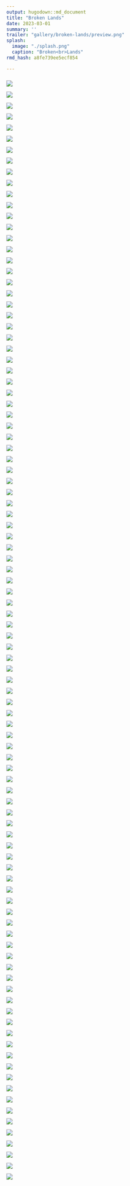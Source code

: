 ```yaml
---
output: hugodown::md_document
title: "Broken Lands"
date: 2023-03-01
summary: ''
trailer: "gallery/broken-lands/preview.png"
splash:
  image: "./splash.png"
  caption: "Broken<br>Lands"
rmd_hash: a8fe739ee5ecf854

---
```


<style>
.splash-caption-tweak{
  color: #362419;
  font-size: 120%;
  text-align: center;
  padding-bottom: 100px;
  letter-spacing: 15px;
}
</style>

<div class="highlight">

</div>

<div class="highlight">

<div>
<div class="row p-0 row-cols-1 row-cols-sm-2 row-cols-md-3 row-cols-lg-4" style="margin-left: -.4rem; margin-right: -.4rem; margin-top: 1rem; margin-bottom: 1rem; ">
<div class="card bg-transparent m-0 border-0 collapse.show bs4cards-blahblahblah " style="padding: .4rem ; border-width: 0; border-radius: 0 0 0 0 ;">
<a href="https://djnavarro.net/series-broken-lands/3000/alien-floe_15_2400.png" style="color: inherit;">
<img src="https://djnavarro.net/series-broken-lands/800/alien-floe_15_2400.png" class="card-img" style="border-style:solid; border-color:inherits; border-width:0; border-radius: 0 0 0 0 ;"/>
</a>
</div>
<div class="card bg-transparent m-0 border-0 collapse.show bs4cards-blahblahblah " style="padding: .4rem ; border-width: 0; border-radius: 0 0 0 0 ;">
<a href="https://djnavarro.net/series-broken-lands/3000/alien-floe_15_2401.png" style="color: inherit;">
<img src="https://djnavarro.net/series-broken-lands/800/alien-floe_15_2401.png" class="card-img" style="border-style:solid; border-color:inherits; border-width:0; border-radius: 0 0 0 0 ;"/>
</a>
</div>
<div class="card bg-transparent m-0 border-0 collapse.show bs4cards-blahblahblah " style="padding: .4rem ; border-width: 0; border-radius: 0 0 0 0 ;">
<a href="https://djnavarro.net/series-broken-lands/3000/alien-floe_15_2402.png" style="color: inherit;">
<img src="https://djnavarro.net/series-broken-lands/800/alien-floe_15_2402.png" class="card-img" style="border-style:solid; border-color:inherits; border-width:0; border-radius: 0 0 0 0 ;"/>
</a>
</div>
<div class="card bg-transparent m-0 border-0 collapse.show bs4cards-blahblahblah " style="padding: .4rem ; border-width: 0; border-radius: 0 0 0 0 ;">
<a href="https://djnavarro.net/series-broken-lands/3000/alien-floe_15_2403.png" style="color: inherit;">
<img src="https://djnavarro.net/series-broken-lands/800/alien-floe_15_2403.png" class="card-img" style="border-style:solid; border-color:inherits; border-width:0; border-radius: 0 0 0 0 ;"/>
</a>
</div>
<div class="card bg-transparent m-0 border-0 collapse.show bs4cards-blahblahblah " style="padding: .4rem ; border-width: 0; border-radius: 0 0 0 0 ;">
<a href="https://djnavarro.net/series-broken-lands/3000/alien-floe_15_2404.png" style="color: inherit;">
<img src="https://djnavarro.net/series-broken-lands/800/alien-floe_15_2404.png" class="card-img" style="border-style:solid; border-color:inherits; border-width:0; border-radius: 0 0 0 0 ;"/>
</a>
</div>
<div class="card bg-transparent m-0 border-0 collapse.show bs4cards-blahblahblah " style="padding: .4rem ; border-width: 0; border-radius: 0 0 0 0 ;">
<a href="https://djnavarro.net/series-broken-lands/3000/alien-floe_15_2405.png" style="color: inherit;">
<img src="https://djnavarro.net/series-broken-lands/800/alien-floe_15_2405.png" class="card-img" style="border-style:solid; border-color:inherits; border-width:0; border-radius: 0 0 0 0 ;"/>
</a>
</div>
<div class="card bg-transparent m-0 border-0 collapse.show bs4cards-blahblahblah " style="padding: .4rem ; border-width: 0; border-radius: 0 0 0 0 ;">
<a href="https://djnavarro.net/series-broken-lands/3000/alien-floe_15_2406.png" style="color: inherit;">
<img src="https://djnavarro.net/series-broken-lands/800/alien-floe_15_2406.png" class="card-img" style="border-style:solid; border-color:inherits; border-width:0; border-radius: 0 0 0 0 ;"/>
</a>
</div>
<div class="card bg-transparent m-0 border-0 collapse.show bs4cards-blahblahblah " style="padding: .4rem ; border-width: 0; border-radius: 0 0 0 0 ;">
<a href="https://djnavarro.net/series-broken-lands/3000/alien-floe_15_2407.png" style="color: inherit;">
<img src="https://djnavarro.net/series-broken-lands/800/alien-floe_15_2407.png" class="card-img" style="border-style:solid; border-color:inherits; border-width:0; border-radius: 0 0 0 0 ;"/>
</a>
</div>
<div class="card bg-transparent m-0 border-0 collapse.show bs4cards-blahblahblah " style="padding: .4rem ; border-width: 0; border-radius: 0 0 0 0 ;">
<a href="https://djnavarro.net/series-broken-lands/3000/alien-floe_15_2408.png" style="color: inherit;">
<img src="https://djnavarro.net/series-broken-lands/800/alien-floe_15_2408.png" class="card-img" style="border-style:solid; border-color:inherits; border-width:0; border-radius: 0 0 0 0 ;"/>
</a>
</div>
<div class="card bg-transparent m-0 border-0 collapse.show bs4cards-blahblahblah " style="padding: .4rem ; border-width: 0; border-radius: 0 0 0 0 ;">
<a href="https://djnavarro.net/series-broken-lands/3000/alien-floe_15_2409.png" style="color: inherit;">
<img src="https://djnavarro.net/series-broken-lands/800/alien-floe_15_2409.png" class="card-img" style="border-style:solid; border-color:inherits; border-width:0; border-radius: 0 0 0 0 ;"/>
</a>
</div>
<div class="card bg-transparent m-0 border-0 collapse.show bs4cards-blahblahblah " style="padding: .4rem ; border-width: 0; border-radius: 0 0 0 0 ;">
<a href="https://djnavarro.net/series-broken-lands/3000/alien-floe_15_2410.png" style="color: inherit;">
<img src="https://djnavarro.net/series-broken-lands/800/alien-floe_15_2410.png" class="card-img" style="border-style:solid; border-color:inherits; border-width:0; border-radius: 0 0 0 0 ;"/>
</a>
</div>
<div class="card bg-transparent m-0 border-0 collapse.show bs4cards-blahblahblah " style="padding: .4rem ; border-width: 0; border-radius: 0 0 0 0 ;">
<a href="https://djnavarro.net/series-broken-lands/3000/alien-floe_15_2411.png" style="color: inherit;">
<img src="https://djnavarro.net/series-broken-lands/800/alien-floe_15_2411.png" class="card-img" style="border-style:solid; border-color:inherits; border-width:0; border-radius: 0 0 0 0 ;"/>
</a>
</div>
<div class="card bg-transparent m-0 border-0 collapse.show bs4cards-blahblahblah " style="padding: .4rem ; border-width: 0; border-radius: 0 0 0 0 ;">
<a href="https://djnavarro.net/series-broken-lands/3000/alien-floe_15_2412.png" style="color: inherit;">
<img src="https://djnavarro.net/series-broken-lands/800/alien-floe_15_2412.png" class="card-img" style="border-style:solid; border-color:inherits; border-width:0; border-radius: 0 0 0 0 ;"/>
</a>
</div>
<div class="card bg-transparent m-0 border-0 collapse.show bs4cards-blahblahblah " style="padding: .4rem ; border-width: 0; border-radius: 0 0 0 0 ;">
<a href="https://djnavarro.net/series-broken-lands/3000/alien-floe_15_2413.png" style="color: inherit;">
<img src="https://djnavarro.net/series-broken-lands/800/alien-floe_15_2413.png" class="card-img" style="border-style:solid; border-color:inherits; border-width:0; border-radius: 0 0 0 0 ;"/>
</a>
</div>
<div class="card bg-transparent m-0 border-0 collapse.show bs4cards-blahblahblah " style="padding: .4rem ; border-width: 0; border-radius: 0 0 0 0 ;">
<a href="https://djnavarro.net/series-broken-lands/3000/alien-floe_15_2414.png" style="color: inherit;">
<img src="https://djnavarro.net/series-broken-lands/800/alien-floe_15_2414.png" class="card-img" style="border-style:solid; border-color:inherits; border-width:0; border-radius: 0 0 0 0 ;"/>
</a>
</div>
<div class="card bg-transparent m-0 border-0 collapse.show bs4cards-blahblahblah " style="padding: .4rem ; border-width: 0; border-radius: 0 0 0 0 ;">
<a href="https://djnavarro.net/series-broken-lands/3000/alien-floe_15_2415.png" style="color: inherit;">
<img src="https://djnavarro.net/series-broken-lands/800/alien-floe_15_2415.png" class="card-img" style="border-style:solid; border-color:inherits; border-width:0; border-radius: 0 0 0 0 ;"/>
</a>
</div>
<div class="card bg-transparent m-0 border-0 collapse.show bs4cards-blahblahblah " style="padding: .4rem ; border-width: 0; border-radius: 0 0 0 0 ;">
<a href="https://djnavarro.net/series-broken-lands/3000/alien-floe_15_2416.png" style="color: inherit;">
<img src="https://djnavarro.net/series-broken-lands/800/alien-floe_15_2416.png" class="card-img" style="border-style:solid; border-color:inherits; border-width:0; border-radius: 0 0 0 0 ;"/>
</a>
</div>
<div class="card bg-transparent m-0 border-0 collapse.show bs4cards-blahblahblah " style="padding: .4rem ; border-width: 0; border-radius: 0 0 0 0 ;">
<a href="https://djnavarro.net/series-broken-lands/3000/alien-floe_15_2417.png" style="color: inherit;">
<img src="https://djnavarro.net/series-broken-lands/800/alien-floe_15_2417.png" class="card-img" style="border-style:solid; border-color:inherits; border-width:0; border-radius: 0 0 0 0 ;"/>
</a>
</div>
<div class="card bg-transparent m-0 border-0 collapse.show bs4cards-blahblahblah " style="padding: .4rem ; border-width: 0; border-radius: 0 0 0 0 ;">
<a href="https://djnavarro.net/series-broken-lands/3000/alien-floe_15_2418.png" style="color: inherit;">
<img src="https://djnavarro.net/series-broken-lands/800/alien-floe_15_2418.png" class="card-img" style="border-style:solid; border-color:inherits; border-width:0; border-radius: 0 0 0 0 ;"/>
</a>
</div>
<div class="card bg-transparent m-0 border-0 collapse.show bs4cards-blahblahblah " style="padding: .4rem ; border-width: 0; border-radius: 0 0 0 0 ;">
<a href="https://djnavarro.net/series-broken-lands/3000/alien-floe_15_2419.png" style="color: inherit;">
<img src="https://djnavarro.net/series-broken-lands/800/alien-floe_15_2419.png" class="card-img" style="border-style:solid; border-color:inherits; border-width:0; border-radius: 0 0 0 0 ;"/>
</a>
</div>
<div class="card bg-transparent m-0 border-0 collapse.show bs4cards-blahblahblah " style="padding: .4rem ; border-width: 0; border-radius: 0 0 0 0 ;">
<a href="https://djnavarro.net/series-broken-lands/3000/alien-floe_15_2420.png" style="color: inherit;">
<img src="https://djnavarro.net/series-broken-lands/800/alien-floe_15_2420.png" class="card-img" style="border-style:solid; border-color:inherits; border-width:0; border-radius: 0 0 0 0 ;"/>
</a>
</div>
<div class="card bg-transparent m-0 border-0 collapse.show bs4cards-blahblahblah " style="padding: .4rem ; border-width: 0; border-radius: 0 0 0 0 ;">
<a href="https://djnavarro.net/series-broken-lands/3000/alien-floe_15_2421.png" style="color: inherit;">
<img src="https://djnavarro.net/series-broken-lands/800/alien-floe_15_2421.png" class="card-img" style="border-style:solid; border-color:inherits; border-width:0; border-radius: 0 0 0 0 ;"/>
</a>
</div>
<div class="card bg-transparent m-0 border-0 collapse.show bs4cards-blahblahblah " style="padding: .4rem ; border-width: 0; border-radius: 0 0 0 0 ;">
<a href="https://djnavarro.net/series-broken-lands/3000/alien-floe_15_2422.png" style="color: inherit;">
<img src="https://djnavarro.net/series-broken-lands/800/alien-floe_15_2422.png" class="card-img" style="border-style:solid; border-color:inherits; border-width:0; border-radius: 0 0 0 0 ;"/>
</a>
</div>
<div class="card bg-transparent m-0 border-0 collapse.show bs4cards-blahblahblah " style="padding: .4rem ; border-width: 0; border-radius: 0 0 0 0 ;">
<a href="https://djnavarro.net/series-broken-lands/3000/alien-floe_15_2423.png" style="color: inherit;">
<img src="https://djnavarro.net/series-broken-lands/800/alien-floe_15_2423.png" class="card-img" style="border-style:solid; border-color:inherits; border-width:0; border-radius: 0 0 0 0 ;"/>
</a>
</div>
<div class="card bg-transparent m-0 border-0 collapse.show bs4cards-blahblahblah " style="padding: .4rem ; border-width: 0; border-radius: 0 0 0 0 ;">
<a href="https://djnavarro.net/series-broken-lands/3000/alien-floe_15_2424.png" style="color: inherit;">
<img src="https://djnavarro.net/series-broken-lands/800/alien-floe_15_2424.png" class="card-img" style="border-style:solid; border-color:inherits; border-width:0; border-radius: 0 0 0 0 ;"/>
</a>
</div>
<div class="card bg-transparent m-0 border-0 collapse.show bs4cards-blahblahblah " style="padding: .4rem ; border-width: 0; border-radius: 0 0 0 0 ;">
<a href="https://djnavarro.net/series-broken-lands/3000/alien-floe_15_2425.png" style="color: inherit;">
<img src="https://djnavarro.net/series-broken-lands/800/alien-floe_15_2425.png" class="card-img" style="border-style:solid; border-color:inherits; border-width:0; border-radius: 0 0 0 0 ;"/>
</a>
</div>
<div class="card bg-transparent m-0 border-0 collapse.show bs4cards-blahblahblah " style="padding: .4rem ; border-width: 0; border-radius: 0 0 0 0 ;">
<a href="https://djnavarro.net/series-broken-lands/3000/alien-floe_15_2426.png" style="color: inherit;">
<img src="https://djnavarro.net/series-broken-lands/800/alien-floe_15_2426.png" class="card-img" style="border-style:solid; border-color:inherits; border-width:0; border-radius: 0 0 0 0 ;"/>
</a>
</div>
<div class="card bg-transparent m-0 border-0 collapse.show bs4cards-blahblahblah " style="padding: .4rem ; border-width: 0; border-radius: 0 0 0 0 ;">
<a href="https://djnavarro.net/series-broken-lands/3000/alien-floe_15_2427.png" style="color: inherit;">
<img src="https://djnavarro.net/series-broken-lands/800/alien-floe_15_2427.png" class="card-img" style="border-style:solid; border-color:inherits; border-width:0; border-radius: 0 0 0 0 ;"/>
</a>
</div>
<div class="card bg-transparent m-0 border-0 collapse.show bs4cards-blahblahblah " style="padding: .4rem ; border-width: 0; border-radius: 0 0 0 0 ;">
<a href="https://djnavarro.net/series-broken-lands/3000/alien-floe_15_2428.png" style="color: inherit;">
<img src="https://djnavarro.net/series-broken-lands/800/alien-floe_15_2428.png" class="card-img" style="border-style:solid; border-color:inherits; border-width:0; border-radius: 0 0 0 0 ;"/>
</a>
</div>
<div class="card bg-transparent m-0 border-0 collapse.show bs4cards-blahblahblah " style="padding: .4rem ; border-width: 0; border-radius: 0 0 0 0 ;">
<a href="https://djnavarro.net/series-broken-lands/3000/alien-floe_15_2429.png" style="color: inherit;">
<img src="https://djnavarro.net/series-broken-lands/800/alien-floe_15_2429.png" class="card-img" style="border-style:solid; border-color:inherits; border-width:0; border-radius: 0 0 0 0 ;"/>
</a>
</div>
<div class="card bg-transparent m-0 border-0 collapse.show bs4cards-blahblahblah " style="padding: .4rem ; border-width: 0; border-radius: 0 0 0 0 ;">
<a href="https://djnavarro.net/series-broken-lands/3000/alien-floe_15_2430.png" style="color: inherit;">
<img src="https://djnavarro.net/series-broken-lands/800/alien-floe_15_2430.png" class="card-img" style="border-style:solid; border-color:inherits; border-width:0; border-radius: 0 0 0 0 ;"/>
</a>
</div>
<div class="card bg-transparent m-0 border-0 collapse.show bs4cards-blahblahblah " style="padding: .4rem ; border-width: 0; border-radius: 0 0 0 0 ;">
<a href="https://djnavarro.net/series-broken-lands/3000/alien-floe_15_2431.png" style="color: inherit;">
<img src="https://djnavarro.net/series-broken-lands/800/alien-floe_15_2431.png" class="card-img" style="border-style:solid; border-color:inherits; border-width:0; border-radius: 0 0 0 0 ;"/>
</a>
</div>
<div class="card bg-transparent m-0 border-0 collapse.show bs4cards-blahblahblah " style="padding: .4rem ; border-width: 0; border-radius: 0 0 0 0 ;">
<a href="https://djnavarro.net/series-broken-lands/3000/alien-floe_15_2432.png" style="color: inherit;">
<img src="https://djnavarro.net/series-broken-lands/800/alien-floe_15_2432.png" class="card-img" style="border-style:solid; border-color:inherits; border-width:0; border-radius: 0 0 0 0 ;"/>
</a>
</div>
<div class="card bg-transparent m-0 border-0 collapse.show bs4cards-blahblahblah " style="padding: .4rem ; border-width: 0; border-radius: 0 0 0 0 ;">
<a href="https://djnavarro.net/series-broken-lands/3000/alien-floe_15_2433.png" style="color: inherit;">
<img src="https://djnavarro.net/series-broken-lands/800/alien-floe_15_2433.png" class="card-img" style="border-style:solid; border-color:inherits; border-width:0; border-radius: 0 0 0 0 ;"/>
</a>
</div>
<div class="card bg-transparent m-0 border-0 collapse.show bs4cards-blahblahblah " style="padding: .4rem ; border-width: 0; border-radius: 0 0 0 0 ;">
<a href="https://djnavarro.net/series-broken-lands/3000/alien-floe_15_2434.png" style="color: inherit;">
<img src="https://djnavarro.net/series-broken-lands/800/alien-floe_15_2434.png" class="card-img" style="border-style:solid; border-color:inherits; border-width:0; border-radius: 0 0 0 0 ;"/>
</a>
</div>
<div class="card bg-transparent m-0 border-0 collapse.show bs4cards-blahblahblah " style="padding: .4rem ; border-width: 0; border-radius: 0 0 0 0 ;">
<a href="https://djnavarro.net/series-broken-lands/3000/alien-floe_15_2435.png" style="color: inherit;">
<img src="https://djnavarro.net/series-broken-lands/800/alien-floe_15_2435.png" class="card-img" style="border-style:solid; border-color:inherits; border-width:0; border-radius: 0 0 0 0 ;"/>
</a>
</div>
<div class="card bg-transparent m-0 border-0 collapse.show bs4cards-blahblahblah " style="padding: .4rem ; border-width: 0; border-radius: 0 0 0 0 ;">
<a href="https://djnavarro.net/series-broken-lands/3000/alien-floe_15_2436.png" style="color: inherit;">
<img src="https://djnavarro.net/series-broken-lands/800/alien-floe_15_2436.png" class="card-img" style="border-style:solid; border-color:inherits; border-width:0; border-radius: 0 0 0 0 ;"/>
</a>
</div>
<div class="card bg-transparent m-0 border-0 collapse.show bs4cards-blahblahblah " style="padding: .4rem ; border-width: 0; border-radius: 0 0 0 0 ;">
<a href="https://djnavarro.net/series-broken-lands/3000/alien-floe_15_2437.png" style="color: inherit;">
<img src="https://djnavarro.net/series-broken-lands/800/alien-floe_15_2437.png" class="card-img" style="border-style:solid; border-color:inherits; border-width:0; border-radius: 0 0 0 0 ;"/>
</a>
</div>
<div class="card bg-transparent m-0 border-0 collapse.show bs4cards-blahblahblah " style="padding: .4rem ; border-width: 0; border-radius: 0 0 0 0 ;">
<a href="https://djnavarro.net/series-broken-lands/3000/alien-floe_15_2438.png" style="color: inherit;">
<img src="https://djnavarro.net/series-broken-lands/800/alien-floe_15_2438.png" class="card-img" style="border-style:solid; border-color:inherits; border-width:0; border-radius: 0 0 0 0 ;"/>
</a>
</div>
<div class="card bg-transparent m-0 border-0 collapse.show bs4cards-blahblahblah " style="padding: .4rem ; border-width: 0; border-radius: 0 0 0 0 ;">
<a href="https://djnavarro.net/series-broken-lands/3000/alien-floe_15_2439.png" style="color: inherit;">
<img src="https://djnavarro.net/series-broken-lands/800/alien-floe_15_2439.png" class="card-img" style="border-style:solid; border-color:inherits; border-width:0; border-radius: 0 0 0 0 ;"/>
</a>
</div>
<div class="card bg-transparent m-0 border-0 collapse.show bs4cards-blahblahblah " style="padding: .4rem ; border-width: 0; border-radius: 0 0 0 0 ;">
<a href="https://djnavarro.net/series-broken-lands/3000/alien-floe_15_2440.png" style="color: inherit;">
<img src="https://djnavarro.net/series-broken-lands/800/alien-floe_15_2440.png" class="card-img" style="border-style:solid; border-color:inherits; border-width:0; border-radius: 0 0 0 0 ;"/>
</a>
</div>
<div class="card bg-transparent m-0 border-0 collapse.show bs4cards-blahblahblah " style="padding: .4rem ; border-width: 0; border-radius: 0 0 0 0 ;">
<a href="https://djnavarro.net/series-broken-lands/3000/alien-floe_15_2441.png" style="color: inherit;">
<img src="https://djnavarro.net/series-broken-lands/800/alien-floe_15_2441.png" class="card-img" style="border-style:solid; border-color:inherits; border-width:0; border-radius: 0 0 0 0 ;"/>
</a>
</div>
<div class="card bg-transparent m-0 border-0 collapse.show bs4cards-blahblahblah " style="padding: .4rem ; border-width: 0; border-radius: 0 0 0 0 ;">
<a href="https://djnavarro.net/series-broken-lands/3000/alien-floe_15_2442.png" style="color: inherit;">
<img src="https://djnavarro.net/series-broken-lands/800/alien-floe_15_2442.png" class="card-img" style="border-style:solid; border-color:inherits; border-width:0; border-radius: 0 0 0 0 ;"/>
</a>
</div>
<div class="card bg-transparent m-0 border-0 collapse.show bs4cards-blahblahblah " style="padding: .4rem ; border-width: 0; border-radius: 0 0 0 0 ;">
<a href="https://djnavarro.net/series-broken-lands/3000/alien-floe_15_2443.png" style="color: inherit;">
<img src="https://djnavarro.net/series-broken-lands/800/alien-floe_15_2443.png" class="card-img" style="border-style:solid; border-color:inherits; border-width:0; border-radius: 0 0 0 0 ;"/>
</a>
</div>
<div class="card bg-transparent m-0 border-0 collapse.show bs4cards-blahblahblah " style="padding: .4rem ; border-width: 0; border-radius: 0 0 0 0 ;">
<a href="https://djnavarro.net/series-broken-lands/3000/alien-floe_15_2444.png" style="color: inherit;">
<img src="https://djnavarro.net/series-broken-lands/800/alien-floe_15_2444.png" class="card-img" style="border-style:solid; border-color:inherits; border-width:0; border-radius: 0 0 0 0 ;"/>
</a>
</div>
<div class="card bg-transparent m-0 border-0 collapse.show bs4cards-blahblahblah " style="padding: .4rem ; border-width: 0; border-radius: 0 0 0 0 ;">
<a href="https://djnavarro.net/series-broken-lands/3000/alien-floe_15_2445.png" style="color: inherit;">
<img src="https://djnavarro.net/series-broken-lands/800/alien-floe_15_2445.png" class="card-img" style="border-style:solid; border-color:inherits; border-width:0; border-radius: 0 0 0 0 ;"/>
</a>
</div>
<div class="card bg-transparent m-0 border-0 collapse.show bs4cards-blahblahblah " style="padding: .4rem ; border-width: 0; border-radius: 0 0 0 0 ;">
<a href="https://djnavarro.net/series-broken-lands/3000/alien-floe_15_2446.png" style="color: inherit;">
<img src="https://djnavarro.net/series-broken-lands/800/alien-floe_15_2446.png" class="card-img" style="border-style:solid; border-color:inherits; border-width:0; border-radius: 0 0 0 0 ;"/>
</a>
</div>
<div class="card bg-transparent m-0 border-0 collapse.show bs4cards-blahblahblah " style="padding: .4rem ; border-width: 0; border-radius: 0 0 0 0 ;">
<a href="https://djnavarro.net/series-broken-lands/3000/alien-floe_15_2447.png" style="color: inherit;">
<img src="https://djnavarro.net/series-broken-lands/800/alien-floe_15_2447.png" class="card-img" style="border-style:solid; border-color:inherits; border-width:0; border-radius: 0 0 0 0 ;"/>
</a>
</div>
<div class="card bg-transparent m-0 border-0 collapse.show bs4cards-blahblahblah " style="padding: .4rem ; border-width: 0; border-radius: 0 0 0 0 ;">
<a href="https://djnavarro.net/series-broken-lands/3000/alien-floe_15_2448.png" style="color: inherit;">
<img src="https://djnavarro.net/series-broken-lands/800/alien-floe_15_2448.png" class="card-img" style="border-style:solid; border-color:inherits; border-width:0; border-radius: 0 0 0 0 ;"/>
</a>
</div>
<div class="card bg-transparent m-0 border-0 collapse.show bs4cards-blahblahblah " style="padding: .4rem ; border-width: 0; border-radius: 0 0 0 0 ;">
<a href="https://djnavarro.net/series-broken-lands/3000/alien-floe_15_2449.png" style="color: inherit;">
<img src="https://djnavarro.net/series-broken-lands/800/alien-floe_15_2449.png" class="card-img" style="border-style:solid; border-color:inherits; border-width:0; border-radius: 0 0 0 0 ;"/>
</a>
</div>
<div class="card bg-transparent m-0 border-0 collapse.show bs4cards-blahblahblah " style="padding: .4rem ; border-width: 0; border-radius: 0 0 0 0 ;">
<a href="https://djnavarro.net/series-broken-lands/3000/alien-floe_15_2450.png" style="color: inherit;">
<img src="https://djnavarro.net/series-broken-lands/800/alien-floe_15_2450.png" class="card-img" style="border-style:solid; border-color:inherits; border-width:0; border-radius: 0 0 0 0 ;"/>
</a>
</div>
<div class="card bg-transparent m-0 border-0 collapse.show bs4cards-blahblahblah " style="padding: .4rem ; border-width: 0; border-radius: 0 0 0 0 ;">
<a href="https://djnavarro.net/series-broken-lands/3000/alien-floe_15_2451.png" style="color: inherit;">
<img src="https://djnavarro.net/series-broken-lands/800/alien-floe_15_2451.png" class="card-img" style="border-style:solid; border-color:inherits; border-width:0; border-radius: 0 0 0 0 ;"/>
</a>
</div>
<div class="card bg-transparent m-0 border-0 collapse.show bs4cards-blahblahblah " style="padding: .4rem ; border-width: 0; border-radius: 0 0 0 0 ;">
<a href="https://djnavarro.net/series-broken-lands/3000/alien-floe_15_2452.png" style="color: inherit;">
<img src="https://djnavarro.net/series-broken-lands/800/alien-floe_15_2452.png" class="card-img" style="border-style:solid; border-color:inherits; border-width:0; border-radius: 0 0 0 0 ;"/>
</a>
</div>
<div class="card bg-transparent m-0 border-0 collapse.show bs4cards-blahblahblah " style="padding: .4rem ; border-width: 0; border-radius: 0 0 0 0 ;">
<a href="https://djnavarro.net/series-broken-lands/3000/alien-floe_15_2453.png" style="color: inherit;">
<img src="https://djnavarro.net/series-broken-lands/800/alien-floe_15_2453.png" class="card-img" style="border-style:solid; border-color:inherits; border-width:0; border-radius: 0 0 0 0 ;"/>
</a>
</div>
<div class="card bg-transparent m-0 border-0 collapse.show bs4cards-blahblahblah " style="padding: .4rem ; border-width: 0; border-radius: 0 0 0 0 ;">
<a href="https://djnavarro.net/series-broken-lands/3000/alien-floe_15_2454.png" style="color: inherit;">
<img src="https://djnavarro.net/series-broken-lands/800/alien-floe_15_2454.png" class="card-img" style="border-style:solid; border-color:inherits; border-width:0; border-radius: 0 0 0 0 ;"/>
</a>
</div>
<div class="card bg-transparent m-0 border-0 collapse.show bs4cards-blahblahblah " style="padding: .4rem ; border-width: 0; border-radius: 0 0 0 0 ;">
<a href="https://djnavarro.net/series-broken-lands/3000/alien-floe_15_2455.png" style="color: inherit;">
<img src="https://djnavarro.net/series-broken-lands/800/alien-floe_15_2455.png" class="card-img" style="border-style:solid; border-color:inherits; border-width:0; border-radius: 0 0 0 0 ;"/>
</a>
</div>
<div class="card bg-transparent m-0 border-0 collapse.show bs4cards-blahblahblah " style="padding: .4rem ; border-width: 0; border-radius: 0 0 0 0 ;">
<a href="https://djnavarro.net/series-broken-lands/3000/alien-floe_15_2456.png" style="color: inherit;">
<img src="https://djnavarro.net/series-broken-lands/800/alien-floe_15_2456.png" class="card-img" style="border-style:solid; border-color:inherits; border-width:0; border-radius: 0 0 0 0 ;"/>
</a>
</div>
<div class="card bg-transparent m-0 border-0 collapse.show bs4cards-blahblahblah " style="padding: .4rem ; border-width: 0; border-radius: 0 0 0 0 ;">
<a href="https://djnavarro.net/series-broken-lands/3000/alien-floe_15_2457.png" style="color: inherit;">
<img src="https://djnavarro.net/series-broken-lands/800/alien-floe_15_2457.png" class="card-img" style="border-style:solid; border-color:inherits; border-width:0; border-radius: 0 0 0 0 ;"/>
</a>
</div>
<div class="card bg-transparent m-0 border-0 collapse.show bs4cards-blahblahblah " style="padding: .4rem ; border-width: 0; border-radius: 0 0 0 0 ;">
<a href="https://djnavarro.net/series-broken-lands/3000/alien-floe_15_2458.png" style="color: inherit;">
<img src="https://djnavarro.net/series-broken-lands/800/alien-floe_15_2458.png" class="card-img" style="border-style:solid; border-color:inherits; border-width:0; border-radius: 0 0 0 0 ;"/>
</a>
</div>
<div class="card bg-transparent m-0 border-0 collapse.show bs4cards-blahblahblah " style="padding: .4rem ; border-width: 0; border-radius: 0 0 0 0 ;">
<a href="https://djnavarro.net/series-broken-lands/3000/alien-floe_15_2459.png" style="color: inherit;">
<img src="https://djnavarro.net/series-broken-lands/800/alien-floe_15_2459.png" class="card-img" style="border-style:solid; border-color:inherits; border-width:0; border-radius: 0 0 0 0 ;"/>
</a>
</div>
<div class="card bg-transparent m-0 border-0 collapse.show bs4cards-blahblahblah " style="padding: .4rem ; border-width: 0; border-radius: 0 0 0 0 ;">
<a href="https://djnavarro.net/series-broken-lands/3000/alien-floe_15_2460.png" style="color: inherit;">
<img src="https://djnavarro.net/series-broken-lands/800/alien-floe_15_2460.png" class="card-img" style="border-style:solid; border-color:inherits; border-width:0; border-radius: 0 0 0 0 ;"/>
</a>
</div>
<div class="card bg-transparent m-0 border-0 collapse.show bs4cards-blahblahblah " style="padding: .4rem ; border-width: 0; border-radius: 0 0 0 0 ;">
<a href="https://djnavarro.net/series-broken-lands/3000/alien-floe_15_2461.png" style="color: inherit;">
<img src="https://djnavarro.net/series-broken-lands/800/alien-floe_15_2461.png" class="card-img" style="border-style:solid; border-color:inherits; border-width:0; border-radius: 0 0 0 0 ;"/>
</a>
</div>
<div class="card bg-transparent m-0 border-0 collapse.show bs4cards-blahblahblah " style="padding: .4rem ; border-width: 0; border-radius: 0 0 0 0 ;">
<a href="https://djnavarro.net/series-broken-lands/3000/alien-floe_15_2462.png" style="color: inherit;">
<img src="https://djnavarro.net/series-broken-lands/800/alien-floe_15_2462.png" class="card-img" style="border-style:solid; border-color:inherits; border-width:0; border-radius: 0 0 0 0 ;"/>
</a>
</div>
<div class="card bg-transparent m-0 border-0 collapse.show bs4cards-blahblahblah " style="padding: .4rem ; border-width: 0; border-radius: 0 0 0 0 ;">
<a href="https://djnavarro.net/series-broken-lands/3000/alien-floe_15_2463.png" style="color: inherit;">
<img src="https://djnavarro.net/series-broken-lands/800/alien-floe_15_2463.png" class="card-img" style="border-style:solid; border-color:inherits; border-width:0; border-radius: 0 0 0 0 ;"/>
</a>
</div>
<div class="card bg-transparent m-0 border-0 collapse.show bs4cards-blahblahblah " style="padding: .4rem ; border-width: 0; border-radius: 0 0 0 0 ;">
<a href="https://djnavarro.net/series-broken-lands/3000/alien-floe_15_2464.png" style="color: inherit;">
<img src="https://djnavarro.net/series-broken-lands/800/alien-floe_15_2464.png" class="card-img" style="border-style:solid; border-color:inherits; border-width:0; border-radius: 0 0 0 0 ;"/>
</a>
</div>
<div class="card bg-transparent m-0 border-0 collapse.show bs4cards-blahblahblah " style="padding: .4rem ; border-width: 0; border-radius: 0 0 0 0 ;">
<a href="https://djnavarro.net/series-broken-lands/3000/alien-floe_15_2465.png" style="color: inherit;">
<img src="https://djnavarro.net/series-broken-lands/800/alien-floe_15_2465.png" class="card-img" style="border-style:solid; border-color:inherits; border-width:0; border-radius: 0 0 0 0 ;"/>
</a>
</div>
<div class="card bg-transparent m-0 border-0 collapse.show bs4cards-blahblahblah " style="padding: .4rem ; border-width: 0; border-radius: 0 0 0 0 ;">
<a href="https://djnavarro.net/series-broken-lands/3000/alien-floe_15_2466.png" style="color: inherit;">
<img src="https://djnavarro.net/series-broken-lands/800/alien-floe_15_2466.png" class="card-img" style="border-style:solid; border-color:inherits; border-width:0; border-radius: 0 0 0 0 ;"/>
</a>
</div>
<div class="card bg-transparent m-0 border-0 collapse.show bs4cards-blahblahblah " style="padding: .4rem ; border-width: 0; border-radius: 0 0 0 0 ;">
<a href="https://djnavarro.net/series-broken-lands/3000/alien-floe_15_2467.png" style="color: inherit;">
<img src="https://djnavarro.net/series-broken-lands/800/alien-floe_15_2467.png" class="card-img" style="border-style:solid; border-color:inherits; border-width:0; border-radius: 0 0 0 0 ;"/>
</a>
</div>
<div class="card bg-transparent m-0 border-0 collapse.show bs4cards-blahblahblah " style="padding: .4rem ; border-width: 0; border-radius: 0 0 0 0 ;">
<a href="https://djnavarro.net/series-broken-lands/3000/alien-floe_15_2468.png" style="color: inherit;">
<img src="https://djnavarro.net/series-broken-lands/800/alien-floe_15_2468.png" class="card-img" style="border-style:solid; border-color:inherits; border-width:0; border-radius: 0 0 0 0 ;"/>
</a>
</div>
<div class="card bg-transparent m-0 border-0 collapse.show bs4cards-blahblahblah " style="padding: .4rem ; border-width: 0; border-radius: 0 0 0 0 ;">
<a href="https://djnavarro.net/series-broken-lands/3000/alien-floe_15_2469.png" style="color: inherit;">
<img src="https://djnavarro.net/series-broken-lands/800/alien-floe_15_2469.png" class="card-img" style="border-style:solid; border-color:inherits; border-width:0; border-radius: 0 0 0 0 ;"/>
</a>
</div>
<div class="card bg-transparent m-0 border-0 collapse.show bs4cards-blahblahblah " style="padding: .4rem ; border-width: 0; border-radius: 0 0 0 0 ;">
<a href="https://djnavarro.net/series-broken-lands/3000/alien-floe_15_2470.png" style="color: inherit;">
<img src="https://djnavarro.net/series-broken-lands/800/alien-floe_15_2470.png" class="card-img" style="border-style:solid; border-color:inherits; border-width:0; border-radius: 0 0 0 0 ;"/>
</a>
</div>
<div class="card bg-transparent m-0 border-0 collapse.show bs4cards-blahblahblah " style="padding: .4rem ; border-width: 0; border-radius: 0 0 0 0 ;">
<a href="https://djnavarro.net/series-broken-lands/3000/alien-floe_15_2471.png" style="color: inherit;">
<img src="https://djnavarro.net/series-broken-lands/800/alien-floe_15_2471.png" class="card-img" style="border-style:solid; border-color:inherits; border-width:0; border-radius: 0 0 0 0 ;"/>
</a>
</div>
<div class="card bg-transparent m-0 border-0 collapse.show bs4cards-blahblahblah " style="padding: .4rem ; border-width: 0; border-radius: 0 0 0 0 ;">
<a href="https://djnavarro.net/series-broken-lands/3000/alien-floe_15_2472.png" style="color: inherit;">
<img src="https://djnavarro.net/series-broken-lands/800/alien-floe_15_2472.png" class="card-img" style="border-style:solid; border-color:inherits; border-width:0; border-radius: 0 0 0 0 ;"/>
</a>
</div>
<div class="card bg-transparent m-0 border-0 collapse.show bs4cards-blahblahblah " style="padding: .4rem ; border-width: 0; border-radius: 0 0 0 0 ;">
<a href="https://djnavarro.net/series-broken-lands/3000/alien-floe_15_2473.png" style="color: inherit;">
<img src="https://djnavarro.net/series-broken-lands/800/alien-floe_15_2473.png" class="card-img" style="border-style:solid; border-color:inherits; border-width:0; border-radius: 0 0 0 0 ;"/>
</a>
</div>
<div class="card bg-transparent m-0 border-0 collapse.show bs4cards-blahblahblah " style="padding: .4rem ; border-width: 0; border-radius: 0 0 0 0 ;">
<a href="https://djnavarro.net/series-broken-lands/3000/alien-floe_15_2474.png" style="color: inherit;">
<img src="https://djnavarro.net/series-broken-lands/800/alien-floe_15_2474.png" class="card-img" style="border-style:solid; border-color:inherits; border-width:0; border-radius: 0 0 0 0 ;"/>
</a>
</div>
<div class="card bg-transparent m-0 border-0 collapse.show bs4cards-blahblahblah " style="padding: .4rem ; border-width: 0; border-radius: 0 0 0 0 ;">
<a href="https://djnavarro.net/series-broken-lands/3000/alien-floe_15_2475.png" style="color: inherit;">
<img src="https://djnavarro.net/series-broken-lands/800/alien-floe_15_2475.png" class="card-img" style="border-style:solid; border-color:inherits; border-width:0; border-radius: 0 0 0 0 ;"/>
</a>
</div>
<div class="card bg-transparent m-0 border-0 collapse.show bs4cards-blahblahblah " style="padding: .4rem ; border-width: 0; border-radius: 0 0 0 0 ;">
<a href="https://djnavarro.net/series-broken-lands/3000/alien-floe_15_2476.png" style="color: inherit;">
<img src="https://djnavarro.net/series-broken-lands/800/alien-floe_15_2476.png" class="card-img" style="border-style:solid; border-color:inherits; border-width:0; border-radius: 0 0 0 0 ;"/>
</a>
</div>
<div class="card bg-transparent m-0 border-0 collapse.show bs4cards-blahblahblah " style="padding: .4rem ; border-width: 0; border-radius: 0 0 0 0 ;">
<a href="https://djnavarro.net/series-broken-lands/3000/alien-floe_15_2477.png" style="color: inherit;">
<img src="https://djnavarro.net/series-broken-lands/800/alien-floe_15_2477.png" class="card-img" style="border-style:solid; border-color:inherits; border-width:0; border-radius: 0 0 0 0 ;"/>
</a>
</div>
<div class="card bg-transparent m-0 border-0 collapse.show bs4cards-blahblahblah " style="padding: .4rem ; border-width: 0; border-radius: 0 0 0 0 ;">
<a href="https://djnavarro.net/series-broken-lands/3000/alien-floe_15_2478.png" style="color: inherit;">
<img src="https://djnavarro.net/series-broken-lands/800/alien-floe_15_2478.png" class="card-img" style="border-style:solid; border-color:inherits; border-width:0; border-radius: 0 0 0 0 ;"/>
</a>
</div>
<div class="card bg-transparent m-0 border-0 collapse.show bs4cards-blahblahblah " style="padding: .4rem ; border-width: 0; border-radius: 0 0 0 0 ;">
<a href="https://djnavarro.net/series-broken-lands/3000/alien-floe_15_2479.png" style="color: inherit;">
<img src="https://djnavarro.net/series-broken-lands/800/alien-floe_15_2479.png" class="card-img" style="border-style:solid; border-color:inherits; border-width:0; border-radius: 0 0 0 0 ;"/>
</a>
</div>
<div class="card bg-transparent m-0 border-0 collapse.show bs4cards-blahblahblah " style="padding: .4rem ; border-width: 0; border-radius: 0 0 0 0 ;">
<a href="https://djnavarro.net/series-broken-lands/3000/alien-floe_15_2480.png" style="color: inherit;">
<img src="https://djnavarro.net/series-broken-lands/800/alien-floe_15_2480.png" class="card-img" style="border-style:solid; border-color:inherits; border-width:0; border-radius: 0 0 0 0 ;"/>
</a>
</div>
<div class="card bg-transparent m-0 border-0 collapse.show bs4cards-blahblahblah " style="padding: .4rem ; border-width: 0; border-radius: 0 0 0 0 ;">
<a href="https://djnavarro.net/series-broken-lands/3000/alien-floe_15_2481.png" style="color: inherit;">
<img src="https://djnavarro.net/series-broken-lands/800/alien-floe_15_2481.png" class="card-img" style="border-style:solid; border-color:inherits; border-width:0; border-radius: 0 0 0 0 ;"/>
</a>
</div>
<div class="card bg-transparent m-0 border-0 collapse.show bs4cards-blahblahblah " style="padding: .4rem ; border-width: 0; border-radius: 0 0 0 0 ;">
<a href="https://djnavarro.net/series-broken-lands/3000/alien-floe_15_2482.png" style="color: inherit;">
<img src="https://djnavarro.net/series-broken-lands/800/alien-floe_15_2482.png" class="card-img" style="border-style:solid; border-color:inherits; border-width:0; border-radius: 0 0 0 0 ;"/>
</a>
</div>
<div class="card bg-transparent m-0 border-0 collapse.show bs4cards-blahblahblah " style="padding: .4rem ; border-width: 0; border-radius: 0 0 0 0 ;">
<a href="https://djnavarro.net/series-broken-lands/3000/alien-floe_15_2483.png" style="color: inherit;">
<img src="https://djnavarro.net/series-broken-lands/800/alien-floe_15_2483.png" class="card-img" style="border-style:solid; border-color:inherits; border-width:0; border-radius: 0 0 0 0 ;"/>
</a>
</div>
<div class="card bg-transparent m-0 border-0 collapse.show bs4cards-blahblahblah " style="padding: .4rem ; border-width: 0; border-radius: 0 0 0 0 ;">
<a href="https://djnavarro.net/series-broken-lands/3000/alien-floe_15_2484.png" style="color: inherit;">
<img src="https://djnavarro.net/series-broken-lands/800/alien-floe_15_2484.png" class="card-img" style="border-style:solid; border-color:inherits; border-width:0; border-radius: 0 0 0 0 ;"/>
</a>
</div>
<div class="card bg-transparent m-0 border-0 collapse.show bs4cards-blahblahblah " style="padding: .4rem ; border-width: 0; border-radius: 0 0 0 0 ;">
<a href="https://djnavarro.net/series-broken-lands/3000/alien-floe_15_2485.png" style="color: inherit;">
<img src="https://djnavarro.net/series-broken-lands/800/alien-floe_15_2485.png" class="card-img" style="border-style:solid; border-color:inherits; border-width:0; border-radius: 0 0 0 0 ;"/>
</a>
</div>
<div class="card bg-transparent m-0 border-0 collapse.show bs4cards-blahblahblah " style="padding: .4rem ; border-width: 0; border-radius: 0 0 0 0 ;">
<a href="https://djnavarro.net/series-broken-lands/3000/alien-floe_15_2486.png" style="color: inherit;">
<img src="https://djnavarro.net/series-broken-lands/800/alien-floe_15_2486.png" class="card-img" style="border-style:solid; border-color:inherits; border-width:0; border-radius: 0 0 0 0 ;"/>
</a>
</div>
<div class="card bg-transparent m-0 border-0 collapse.show bs4cards-blahblahblah " style="padding: .4rem ; border-width: 0; border-radius: 0 0 0 0 ;">
<a href="https://djnavarro.net/series-broken-lands/3000/alien-floe_15_2487.png" style="color: inherit;">
<img src="https://djnavarro.net/series-broken-lands/800/alien-floe_15_2487.png" class="card-img" style="border-style:solid; border-color:inherits; border-width:0; border-radius: 0 0 0 0 ;"/>
</a>
</div>
<div class="card bg-transparent m-0 border-0 collapse.show bs4cards-blahblahblah " style="padding: .4rem ; border-width: 0; border-radius: 0 0 0 0 ;">
<a href="https://djnavarro.net/series-broken-lands/3000/alien-floe_15_2488.png" style="color: inherit;">
<img src="https://djnavarro.net/series-broken-lands/800/alien-floe_15_2488.png" class="card-img" style="border-style:solid; border-color:inherits; border-width:0; border-radius: 0 0 0 0 ;"/>
</a>
</div>
<div class="card bg-transparent m-0 border-0 collapse.show bs4cards-blahblahblah " style="padding: .4rem ; border-width: 0; border-radius: 0 0 0 0 ;">
<a href="https://djnavarro.net/series-broken-lands/3000/alien-floe_15_2489.png" style="color: inherit;">
<img src="https://djnavarro.net/series-broken-lands/800/alien-floe_15_2489.png" class="card-img" style="border-style:solid; border-color:inherits; border-width:0; border-radius: 0 0 0 0 ;"/>
</a>
</div>
<div class="card bg-transparent m-0 border-0 collapse.show bs4cards-blahblahblah " style="padding: .4rem ; border-width: 0; border-radius: 0 0 0 0 ;">
<a href="https://djnavarro.net/series-broken-lands/3000/alien-floe_15_2490.png" style="color: inherit;">
<img src="https://djnavarro.net/series-broken-lands/800/alien-floe_15_2490.png" class="card-img" style="border-style:solid; border-color:inherits; border-width:0; border-radius: 0 0 0 0 ;"/>
</a>
</div>
<div class="card bg-transparent m-0 border-0 collapse.show bs4cards-blahblahblah " style="padding: .4rem ; border-width: 0; border-radius: 0 0 0 0 ;">
<a href="https://djnavarro.net/series-broken-lands/3000/alien-floe_15_2491.png" style="color: inherit;">
<img src="https://djnavarro.net/series-broken-lands/800/alien-floe_15_2491.png" class="card-img" style="border-style:solid; border-color:inherits; border-width:0; border-radius: 0 0 0 0 ;"/>
</a>
</div>
<div class="card bg-transparent m-0 border-0 collapse.show bs4cards-blahblahblah " style="padding: .4rem ; border-width: 0; border-radius: 0 0 0 0 ;">
<a href="https://djnavarro.net/series-broken-lands/3000/alien-floe_15_2492.png" style="color: inherit;">
<img src="https://djnavarro.net/series-broken-lands/800/alien-floe_15_2492.png" class="card-img" style="border-style:solid; border-color:inherits; border-width:0; border-radius: 0 0 0 0 ;"/>
</a>
</div>
<div class="card bg-transparent m-0 border-0 collapse.show bs4cards-blahblahblah " style="padding: .4rem ; border-width: 0; border-radius: 0 0 0 0 ;">
<a href="https://djnavarro.net/series-broken-lands/3000/alien-floe_15_2493.png" style="color: inherit;">
<img src="https://djnavarro.net/series-broken-lands/800/alien-floe_15_2493.png" class="card-img" style="border-style:solid; border-color:inherits; border-width:0; border-radius: 0 0 0 0 ;"/>
</a>
</div>
<div class="card bg-transparent m-0 border-0 collapse.show bs4cards-blahblahblah " style="padding: .4rem ; border-width: 0; border-radius: 0 0 0 0 ;">
<a href="https://djnavarro.net/series-broken-lands/3000/alien-floe_15_2494.png" style="color: inherit;">
<img src="https://djnavarro.net/series-broken-lands/800/alien-floe_15_2494.png" class="card-img" style="border-style:solid; border-color:inherits; border-width:0; border-radius: 0 0 0 0 ;"/>
</a>
</div>
<div class="card bg-transparent m-0 border-0 collapse.show bs4cards-blahblahblah " style="padding: .4rem ; border-width: 0; border-radius: 0 0 0 0 ;">
<a href="https://djnavarro.net/series-broken-lands/3000/alien-floe_15_2495.png" style="color: inherit;">
<img src="https://djnavarro.net/series-broken-lands/800/alien-floe_15_2495.png" class="card-img" style="border-style:solid; border-color:inherits; border-width:0; border-radius: 0 0 0 0 ;"/>
</a>
</div>
<div class="card bg-transparent m-0 border-0 collapse.show bs4cards-blahblahblah " style="padding: .4rem ; border-width: 0; border-radius: 0 0 0 0 ;">
<a href="https://djnavarro.net/series-broken-lands/3000/alien-floe_15_2496.png" style="color: inherit;">
<img src="https://djnavarro.net/series-broken-lands/800/alien-floe_15_2496.png" class="card-img" style="border-style:solid; border-color:inherits; border-width:0; border-radius: 0 0 0 0 ;"/>
</a>
</div>
<div class="card bg-transparent m-0 border-0 collapse.show bs4cards-blahblahblah " style="padding: .4rem ; border-width: 0; border-radius: 0 0 0 0 ;">
<a href="https://djnavarro.net/series-broken-lands/3000/alien-floe_15_2497.png" style="color: inherit;">
<img src="https://djnavarro.net/series-broken-lands/800/alien-floe_15_2497.png" class="card-img" style="border-style:solid; border-color:inherits; border-width:0; border-radius: 0 0 0 0 ;"/>
</a>
</div>
<div class="card bg-transparent m-0 border-0 collapse.show bs4cards-blahblahblah " style="padding: .4rem ; border-width: 0; border-radius: 0 0 0 0 ;">
<a href="https://djnavarro.net/series-broken-lands/3000/alien-floe_15_2498.png" style="color: inherit;">
<img src="https://djnavarro.net/series-broken-lands/800/alien-floe_15_2498.png" class="card-img" style="border-style:solid; border-color:inherits; border-width:0; border-radius: 0 0 0 0 ;"/>
</a>
</div>
<div class="card bg-transparent m-0 border-0 collapse.show bs4cards-blahblahblah " style="padding: .4rem ; border-width: 0; border-radius: 0 0 0 0 ;">
<a href="https://djnavarro.net/series-broken-lands/3000/alien-floe_15_2499.png" style="color: inherit;">
<img src="https://djnavarro.net/series-broken-lands/800/alien-floe_15_2499.png" class="card-img" style="border-style:solid; border-color:inherits; border-width:0; border-radius: 0 0 0 0 ;"/>
</a>
</div>
</div>
</div>

</div>

